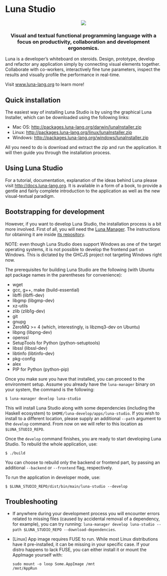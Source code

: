 # Luna Studio

<p align="center">
<img src="https://github.com/luna/luna-studio/raw/master/resources/logo.ico" style="margin: 0 auto;">
</p>

<h3 align="center">Visual and textual functional programming language with a focus on productivity, collaboration and development ergonomics.</h3>

Luna is a developer’s whiteboard on steroids. Design, prototype, develop and refactor any application simply by connecting visual elements together. Collaborate with co-workers, interactively fine tune parameters, inspect the results and visually profile the performance in real-time.

Visit www.luna-lang.org to learn more!



## Quick installation

The easiest way of installing Luna Studio is by using the graphical Luna Installer, which can be downloaded using the following links:
* Mac OS: http://packages.luna-lang.org/darwin/lunaInstaller.zip
* Linux: http://packages.luna-lang.org/linux/lunaInstaller.zip
* Windows: http://packages.luna-lang.org/windows/lunaInstaller.zip

All you need to do is download and extract the zip and run the application. It will then guide you through the installation process.

## Using Luna Studio

For a tutorial, documentation, explanation of the ideas behind Luna please visit http://docs.luna-lang.org. It is available in a form of a book, to provide a gentle and fairly complete introduction to the application as well as the new visual-textual paradigm.

## Bootstrapping for development

However, if you want to develop Luna Studio, the installation process is a bit more involved. First of all, you will need the [Luna Manager](https://github.com/luna/luna-manager). The instructions for obtaining it are inside [its repository](https://github.com/luna/luna-manager).

NOTE: even though Luna Studio does support Windows as one of the target operating systems, it is not possible to develop the frontend part on Windows. This is dictated by the GHCJS project not targeting Windows right now.

The prerequisites for building Luna Studio are the following (with Ubuntu apt package names in the parentheses for convenience):
* wget
* gcc, g++, make (build-essential)
* libffi (libffi-dev)
* libgmp (libgmp-dev)
* xz-utils
* zlib (zlib1g-dev)
* git
* gnupg
* ZeroMQ >= 4 (which, interestingly, is libzmq3-dev on Ubuntu)
* libpng (libpng-dev)
* openssl
* SetupTools for Python (python-setuptools)
* libssl (libssl-dev)
* libtinfo (libtinfo-dev)
* pkg-config
* alex
* PIP for Python (python-pip)

Once you make sure you have that installed, you can proceed to the environment setup. Assume you already have the `luna-manager` binary on your system, the command is the following:
```
$ luna-manager develop luna-studio
```
This will install Luna Studio along with some dependencies (including the Haskell ecosystem) to `$HOME/luna-develop/apps/luna-studio`. If you wish to install to a different location, please supply an additional `--path` argument to the `develop` command. From now on we will refer to this location as `$LUNA_STUDIO_REPO`.

Once the `develop` command finishes, you are ready to start developing Luna Studio. To rebuild the whole application, use:
```
$ ./build
```
You can choose to rebuild only the backend or frontend part, by passing an additional `--backend` or `--frontend` flag, respectively.

To run the application in developer mode, use:
```
$ $LUNA_STUDIO_REPO/dist/bin/main/luna-studio --develop
```
  
## Troubleshooting
  * If anywhere during your development process you will encounter errors related to missing files (caused by accidental removal of a dependency, for example), you can try running: `luna-manager develop luna-studio --path $LUNA_STUDIO_REPO --download-dependencies`.
    
* [Linux] App image requires FUSE to run. While most Linux distributions have it pre-installed, it can be missing in your specific case. If your distro happens to lack FUSE, you can either install it or mount the AppImage yourself with:
    ```
    sudo mount -o loop Some.AppImage /mnt
    /mnt/AppRun
    ```
